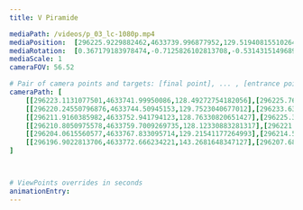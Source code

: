 ```yaml
---
title: V Piramide

mediaPath: /videos/p_03_lc-1080p.mp4
mediaPosition:  [296225.9229882462,4633739.996877952,129.51940815510264]
mediaRotation:  [0.367179183978474,-0.7125826102813708,-0.5314315149689552,0.2738357450649768]
mediaScale: 1
cameraFOV: 56.52

# Pair of camera points and targets: [final point], ... , [entrance point]
cameraPath: [
    [[296223.1131077501,4633741.99950086,128.49272754182056],[296225.76470118354,4633740.109690328,129.46157286325848]],
    [[296220.24550796876,4633744.50945153,129.7523040677012],[296233.63938660576,4633734.974536185,131.14492907758668]],
    [[296211.9160385982,4633752.941794123,128.76330820651427],[296225.3099172352,4633743.406878778,130.15593321639975]],
    [[296210.8050975578,4633759.7009269735,128.12330883281317],[296221.25695977156,4633747.09682167,130.15926211921146]],
    [[296204.0615560577,4633767.833095714,129.21541177264993],[296214.5134182715,4633755.228990411,131.25136505904823]],
    [[296196.9022813706,4633772.666234221,143.2681648347127],[296207.68108440045,4633761.096691275,138.55508927143177]]
]



# ViewPoints overrides in seconds
animationEntry:
---
```

